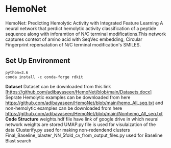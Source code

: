 # HemoNet
HemoNet: Predicting Hemolytic Activity with Integrated Feature Learning
A neural network that perdict hemolytic activity classification of a peptide sequence along with inforamtion of N/C terminal modifications.This network captures context of amino acid with SeqVec embedding, Circular Fingerprint repersatation of N/C terminal modification's SMILES.
## Set Up Environment
```
python=3.6
conda install -c conda-forge rdkit
```
**Dataset**
Dataset can be downloaded from this link [https://github.com/adibayaseen/HemoNet/blob/main/Datasets.docx]
Seprate Hemolytic examples can be downloaded from here https://github.com/adibayaseen/HemoNet/blob/main/hemo_All_seq.txt
and non-hemolytic examples can be downloaded from here https://github.com/adibayaseen/HemoNet/blob/main/Nonhemo_All_seq.txt
**Code Structure**
weights.hdf file have link of google drive in which neural network weights are stored
UMAP.py file is used for visulaization of the data
Clusterify.py used for making non-redendend clusters
Final_Baseline_blaster_NN_5fold_cv_from_output_files.py used for Baseline Blast search


